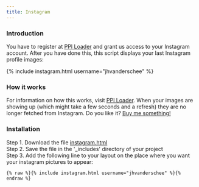 ```yaml
---
title: Instagram
---
```


### Introduction

You have to register at [PPI Loader](https://profilepageimages.usecue.com) and grant us access to your Instagram account. After you have done this, this script displays your last Instagram profile images:

{% include instagram.html username="jhvanderschee" %}

### How it works

For information on how this works, visit [PPI Loader](https://profilepageimages.usecue.com). When your images are showing up (which might take a few seconds and a refresh) they are no longer fetched from Instagram. Do you like it? [Buy me something!](/donate/)

### Installation

Step 1. Download the file [instagram.html](https://raw.githubusercontent.com/jhvanderschee/jekyllcodex/gh-pages/_includes/instagram.html)
<br />Step 2. Save the file in the '_includes' directory of your project
<br />Step 3. Add the following line to your layout on the place where you want your instagram pictures to appear:

```
{% raw %}{% include instagram.html username="jhvanderschee" %}{% endraw %}
```
